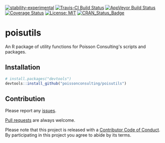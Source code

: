 
<!-- README.md is generated from README.Rmd. Please edit that file -->
[![stability-experimental](https://img.shields.io/badge/stability-experimental-orange.svg)](https://github.com/joethorley/stability-badges#experimental) [![Travis-CI Build Status](https://travis-ci.org/poissonconsulting/poisutils.svg?branch=master)](https://travis-ci.org/poissonconsulting/poisutils) [![AppVeyor Build Status](https://ci.appveyor.com/api/projects/status/github/poissonconsulting/poisutils?branch=master&svg=true)](https://ci.appveyor.com/project/poissonconsulting/poisutils) [![Coverage Status](https://img.shields.io/codecov/c/github/poissonconsulting/poisutils/master.svg)](https://codecov.io/github/poissonconsulting/poisutils?branch=master) [![License: MIT](https://img.shields.io/badge/License-MIT-blue.svg)](https://opensource.org/licenses/MIT) [![CRAN\_Status\_Badge](http://www.r-pkg.org/badges/version/poisutils)](https://cran.r-project.org/package=poisutils)

poisutils
=========

An R package of utility functions for Poisson Consulting's scripts and packages.

Installation
------------

``` r
# install.packages("devtools")
devtools::install_github("poissonconsulting/poisutils")
```

Contribution
------------

Please report any [issues](https://github.com/poissonconsulting/poisutils/issues).

[Pull requests](https://github.com/poissonconsulting/poisutils/pulls) are always welcome.

Please note that this project is released with a [Contributor Code of Conduct](https://github.com/poissonconsulting/poisutils/blob/master/CONDUCT.md). By participating in this project you agree to abide by its terms.
